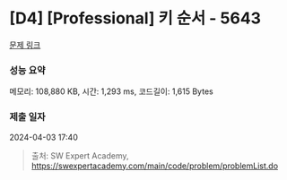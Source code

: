 # [D4] [Professional] 키 순서 - 5643 

[문제 링크](https://swexpertacademy.com/main/code/problem/problemDetail.do?contestProbId=AWXQsLWKd5cDFAUo) 

### 성능 요약

메모리: 108,880 KB, 시간: 1,293 ms, 코드길이: 1,615 Bytes

### 제출 일자

2024-04-03 17:40



> 출처: SW Expert Academy, https://swexpertacademy.com/main/code/problem/problemList.do